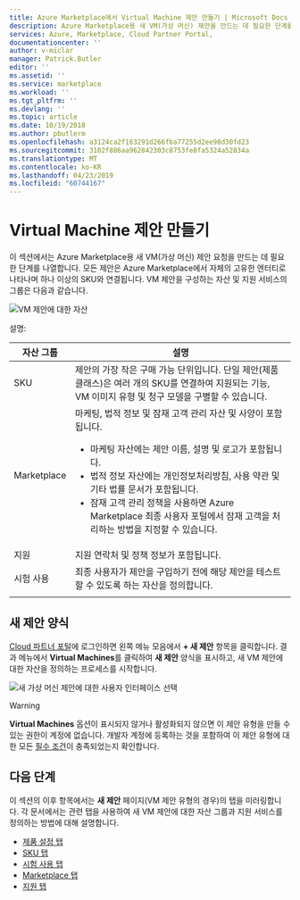 ```yaml
---
title: Azure Marketplace에서 Virtual Machine 제안 만들기 | Microsoft Docs
description: Azure Marketplace용 새 VM(가상 머신) 제안을 만드는 데 필요한 단계를 나열합니다.
services: Azure, Marketplace, Cloud Partner Portal,
documentationcenter: ''
author: v-miclar
manager: Patrick.Butler
editor: ''
ms.assetid: ''
ms.service: marketplace
ms.workload: ''
ms.tgt_pltfrm: ''
ms.devlang: ''
ms.topic: article
ms.date: 10/19/2018
ms.author: pbutlerm
ms.openlocfilehash: a3124ca2f163291d266fba77255d2ee98d30fd23
ms.sourcegitcommit: 3102f886aa962842303c8753fe8fa5324a52834a
ms.translationtype: MT
ms.contentlocale: ko-KR
ms.lasthandoff: 04/23/2019
ms.locfileid: "60744167"
---
```

# <a name="create-virtual-machine-offer"></a>Virtual Machine 제안 만들기

이 섹션에서는 Azure Marketplace용 새 VM(가상 머신) 제안 요청을 만드는 데 필요한 단계를 나열합니다.  모든 제안은 Azure Marketplace에서 자체의 고유한 엔터티로 나타나며 하나 이상의 SKU와 연결됩니다.  VM 제안을 구성하는 자산 및 지원 서비스의 그룹은 다음과 같습니다. 

![VM 제안에 대한 자산](./media/publishvm_002.png)

설명:

|  **자산 그룹**   |  **설명**  |
|  ---------------   |  ---------------  |
|    SKU            |  제안의 가장 작은 구매 가능 단위입니다. 단일 제안(제품 클래스)은 여러 개의 SKU를 연결하여 지원되는 기능, VM 이미지 유형 및 청구 모델을 구별할 수 있습니다. |
|  Marketplace       | 마케팅, 법적 정보 및 잠재 고객 관리 자산 및 사양이 포함됩니다.  <ul><li> 마케팅 자산에는 제안 이름, 설명 및 로고가 포함됩니다.</li> <li> 법적 정보 자산에는 개인정보처리방침, 사용 약관 및 기타 법률 문서가 포함됩니다.</li>  <li> 잠재 고객 관리 정책을 사용하면 Azure Marketplace 최종 사용자 포털에서 잠재 고객을 처리하는 방법을 지정할 수 있습니다.</li> </ul> |
| 지원            | 지원 연락처 및 정책 정보가 포함됩니다. |
| 시험 사용         | 최종 사용자가 제안을 구입하기 전에 해당 제안을 테스트할 수 있도록 하는 자산을 정의합니다. |
|  |  |


## <a name="new-offer-form"></a>새 제안 양식

[Cloud 파트너 포털](https://cloudpartner.azure.com/)에 로그인하면 왼쪽 메뉴 모음에서 **+ 새 제안** 항목을 클릭합니다. 결과 메뉴에서 **Virtual Machines**를 클릭하여 **새 제안** 양식을 표시하고, 새 VM 제안에 대한 자산을 정의하는 프로세스를 시작합니다. 
<!-- not all publishers see corevm or azure apps test, you need to be whitelisted to see them. we should hide those in these images. -->

![새 가상 머신 제안에 대한 사용자 인터페이스 선택](./media/publishvm_003.png)

> [!WARNING]
> **Virtual Machines** 옵션이 표시되지 않거나 활성화되지 않으면 이 제안 유형을 만들 수 있는 권한이 계정에 없습니다.  개발자 계정에 등록하는 것을 포함하여 이 제안 유형에 대한 모든 [필수 조건](./cpp-prerequisites.md)이 충족되었는지 확인합니다.


## <a name="next-steps"></a>다음 단계

이 섹션의 이후 항목에서는 **새 제안** 페이지(VM 제안 유형의 경우)의 탭을 미러링합니다.  각 문서에서는 관련 탭을 사용하여 새 VM 제안에 대한 자산 그룹과 지원 서비스를 정의하는 방법에 대해 설명합니다.

- [제품 설정 탭](./cpp-offer-settings-tab.md)
- [SKU 탭](./cpp-skus-tab.md)
- [시험 사용 탭](./cpp-test-drive-tab.md)
- [Marketplace 탭](./cpp-marketplace-tab.md)
- [지원 탭](./cpp-support-tab.md)
